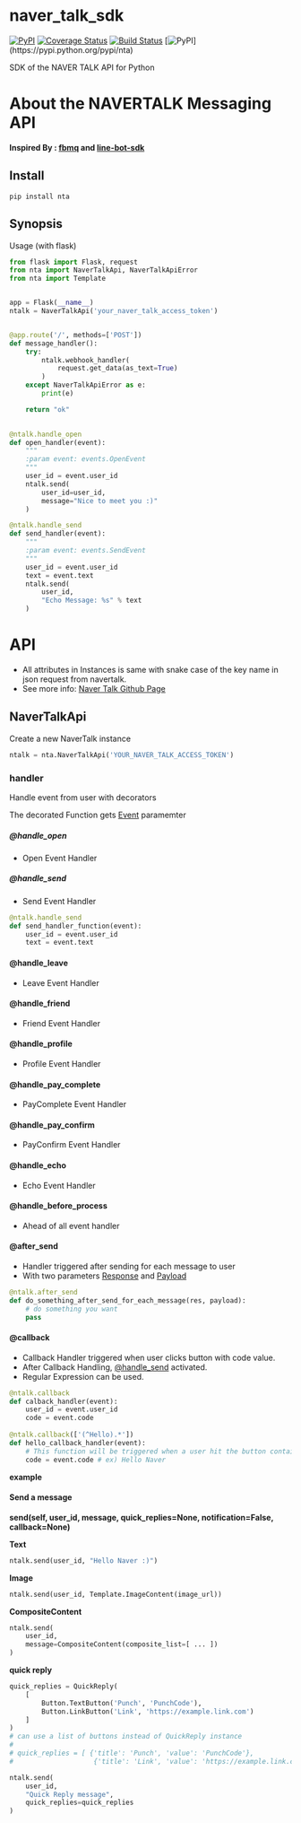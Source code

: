 # naver_talk_sdk
[![PyPI](https://img.shields.io/pypi/v/nta.svg?v=1&maxAge=3601)](https://pypi.python.org/pypi/nta)
[![Coverage Status](https://coveralls.io/repos/github/HwangWonYo/naver_talk_sdk/badge.svg?branch=master)](https://coveralls.io/github/HwangWonYo/naver_talk_sdk?branch=master)
[![Build Status](https://travis-ci.org/HwangWonYo/naver_talk_sdk.svg?branch=master)](https://travis-ci.org/HwangWonYo/naver_talk_sdk)
[![PyPI](https://img.shields.io/pypi/l/nta.svg?v=1&maxAge=2592000?)](https://pypi.python.org/pypi/nta)

SDK of the NAVER TALK API for Python

# About the NAVERTALK Messaging API

__Inspired By : [fbmq](https://github.com/conbus/fbmq) and [line-bot-sdk](https://github.com/line/line-bot-sdk-python)__

## Install
```
pip install nta
```

## Synopsis
Usage (with flask)
```python
from flask import Flask, request
from nta import NaverTalkApi, NaverTalkApiError
from nta import Template


app = Flask(__name__)
ntalk = NaverTalkApi('your_naver_talk_access_token')


@app.route('/', methods=['POST'])
def message_handler():
    try:
        ntalk.webhook_handler(
            request.get_data(as_text=True)
        )
    except NaverTalkApiError as e:
        print(e)

    return "ok"
    

@ntalk.handle_open
def open_handler(event):
    """
    :param event: events.OpenEvent
    """
    user_id = event.user_id
    ntalk.send(
        user_id=user_id,
        message="Nice to meet you :)"
    )

@ntalk.handle_send
def send_handler(event):
    """
    :param event: events.SendEvent
    """
    user_id = event.user_id
    text = event.text
    ntalk.send(
        user_id,
        "Echo Message: %s" % text
    )

```

# API

* All attributes in Instances is same with snake case of the key name in json request from navertalk.
* See more info: [Naver Talk Github Page](https://github.com/navertalk/chatbot-api)

## NaverTalkApi
Create a new NaverTalk instance
```python
ntalk = nta.NaverTalkApi('YOUR_NAVER_TALK_ACCESS_TOKEN')
``` 

### handler

Handle event from user with decorators

The decorated Function gets [Event](##event) paramemter

##### __@handle_open__

- Open Event Handler

##### __@handle_send__

- Send Event Handler
```python
@ntalk.handle_send
def send_handler_function(event):
    user_id = event.user_id
    text = event.text

```
#### __@handle_leave__

- Leave Event Handler

#### __@handle_friend__

- Friend Event Handler

#### __@handle_profile__

- Profile Event Handler

#### __@handle_pay_complete__

- PayComplete Event Handler

#### __@handle_pay_confirm__

- PayConfirm Event Handler

#### __@handle_echo__

- Echo Event Handler

#### __@handle_before_process__

- Ahead of all event handler

#### __@after_send__

- Handler triggered after sending for each message to user
- With two parameters [Response](###Response) and [Payload](###Payload) 
```python
@ntalk.after_send
def do_something_after_send_for_each_message(res, payload):
    # do something you want
    pass
```

#### __@callback__

- Callback Handler triggered when user clicks button with code value.
- After Callback Handling, [@handle_send](#####@handle_send) activated.
- Regular Expression can be used.
```python
@ntalk.callback
def calback_handler(event):
    user_id = event.user_id
    code = event.code
    
@ntalk.callback(['(^Hello).*'])
def hello_callback_handler(event):
    # This function will be triggered when a user hit the button contains code value is Hello
    code = event.code # ex) Hello Naver
```


__example__


#### Send a message
__send(self, user_id, message, quick_replies=None, notification=False, callback=None)__

__Text__
```python
ntalk.send(user_id, "Hello Naver :)")
```
__Image__
```python
ntalk.send(user_id, Template.ImageContent(image_url))
```
__CompositeContent__
```python
ntalk.send(
    user_id,
    message=CompositeContent(composite_list=[ ... ])
)
```
__quick reply__
```python
quick_replies = QuickReply(
    [
        Button.TextButton('Punch', 'PunchCode'),
        Button.LinkButton('Link', 'https://example.link.com')
    ]
)
# can use a list of buttons instead of QuickReply instance
#
# quick_replies = [ {'title': 'Punch', 'value': 'PunchCode'},
#                    {'title': 'Link', 'value': 'https://example.link.com'}]

ntalk.send(
    user_id,
    "Quick Reply message",
    quick_replies=quick_replies
)
```



 



